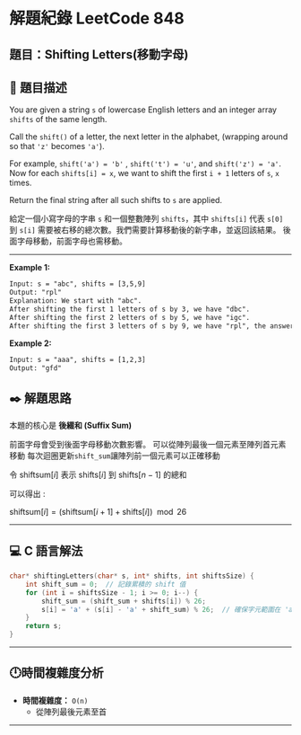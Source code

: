 # 解題紀錄 LeetCode 848

## 題目：Shifting Letters(移動字母)

## 📙 題目描述

You are given a string ``s`` of lowercase English letters and an integer array ``shifts`` of the same length.

Call the ``shift()`` of a letter, the next letter in the alphabet, (wrapping around so that ``'z'`` becomes ``'a'``).

For example, ``shift('a') = 'b'`` , ``shift('t') = 'u'``, and ``shift('z') = 'a'``.
Now for each ``shifts[i] = x``, we want to shift the first ``i + 1`` letters of ``s``, ``x`` times.

Return the final string after all such shifts to ``s`` are applied.

給定一個小寫字母的字串 `s` 和一個整數陣列 `shifts`，其中 `shifts[i]` 代表 `s[0]` 到 `s[i]` 需要被右移的總次數。我們需要計算移動後的新字串，並返回該結果。
後面字母移動，前面字母也需移動。

---

**Example 1:**

```txt
Input: s = "abc", shifts = [3,5,9]
Output: "rpl"
Explanation: We start with "abc".
After shifting the first 1 letters of s by 3, we have "dbc".
After shifting the first 2 letters of s by 5, we have "igc".
After shifting the first 3 letters of s by 9, we have "rpl", the answer.
```

**Example 2:**

```txt
Input: s = "aaa", shifts = [1,2,3]
Output: "gfd"

```

## ✒️ 解題思路

本題的核心是 **後綴和 (Suffix Sum)**  

前面字母會受到後面字母移動次數影響。
可以從陣列最後一個元素至陣列首元素移動
每次迴圈更新``shift_sum``讓陣列前一個元素可以正確移動

令 $\text{shiftsum}[i]$ 表示 $\text{shifts}[i]$ 到 $\text{shifts}[n-1]$ 的總和

可以得出 :

$\text{shiftsum}[i] = (\text{shiftsum}[i+1] + \text{shifts}[i]) \mod 26$

---

## 💻 C 語言解法

```c
char* shiftingLetters(char* s, int* shifts, int shiftsSize) {
    int shift_sum = 0;  // 記錄累積的 shift 值
    for (int i = shiftsSize - 1; i >= 0; i--) {
        shift_sum = (shift_sum + shifts[i]) % 26; 
        s[i] = 'a' + (s[i] - 'a' + shift_sum) % 26;  // 確保字元範圍在 'a'~'z'
    }
    return s;
}
```

---

## 🕛時間複雜度分析

- **時間複雜度：** `O(n)`
  - 從陣列最後元素至首

---
